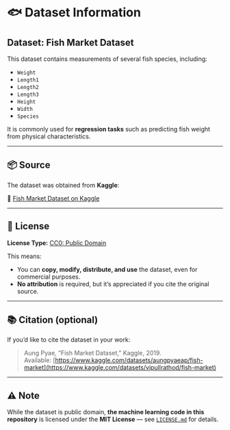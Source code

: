 # 🐟 Dataset Information

## Dataset: Fish Market Dataset

This dataset contains measurements of several fish species, including:
- `Weight`
- `Length1`
- `Length2`
- `Length3`
- `Height`
- `Width`
- `Species`

It is commonly used for **regression tasks** such as predicting fish weight from physical characteristics.

---

## 📦 Source

The dataset was obtained from **Kaggle**:

🔗 [Fish Market Dataset on Kaggle](https://www.kaggle.com/datasets/aungpyaeap/fish-market)

---

## 📜 License

**License Type:** [CC0: Public Domain](https://creativecommons.org/publicdomain/zero/1.0/)

This means:
- You can **copy, modify, distribute, and use** the dataset, even for commercial purposes.
- **No attribution** is required, but it’s appreciated if you cite the original source.

---

## 📚 Citation (optional)

If you’d like to cite the dataset in your work:

> Aung Pyae, “Fish Market Dataset,” Kaggle, 2019.  
> Available: [https://www.kaggle.com/datasets/aungpyaeap/fish-market](https://www.kaggle.com/datasets/vipullrathod/fish-market)

---

## ⚠️ Note

While the dataset is public domain, **the machine learning code in this repository** is licensed under the **MIT License** — see [`LICENSE.md`](./LICENSE.md) for details.
